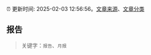 :alarm_clock: 更新时间: 2025-02-03 12:56:56。[文章来源](/README.md)、[文章分类](/TAGS.md)

## 报告


> 关键字：`报告`、`月报`



